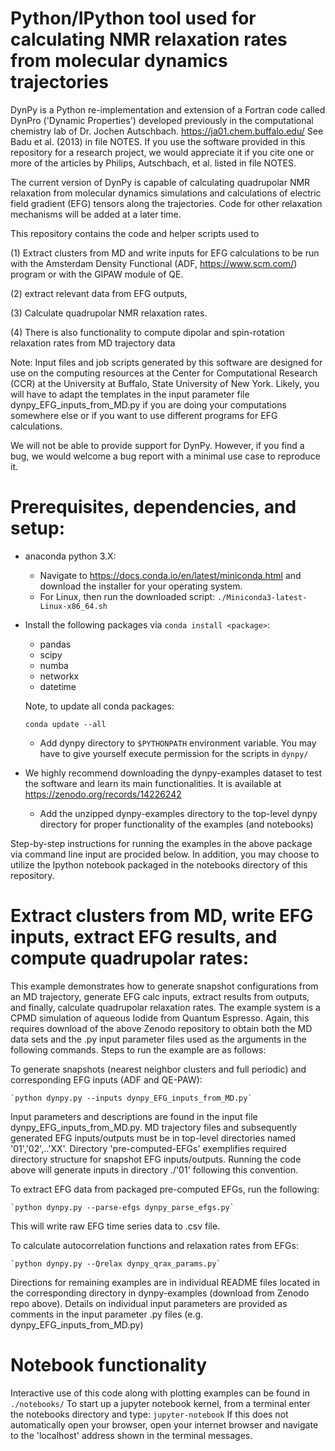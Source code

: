 Python/IPython tool used for calculating NMR relaxation rates from molecular dynamics trajectories
=========

DynPy is a Python re-implementation and extension of a Fortran code called DynPro ('Dynamic Properties') developed previously in the computational chemistry lab of Dr. Jochen Autschbach. https://ja01.chem.buffalo.edu/
See Badu et al. (2013) in file NOTES. If you use the software provided in this repository for a research project, we would appreciate it if you cite one or more of the articles by Philips, Autschbach, et al. listed in file NOTES.

The current version of DynPy is capable of calculating quadrupolar NMR relaxation from molecular dynamics simulations and calculations of electric field gradient (EFG) tensors along the trajectories. Code for other relaxation mechanisms will be added at a later time. 


This repository contains the code and helper scripts used to 

(1) Extract clusters from MD and write inputs for EFG calculations to be run with the Amsterdam Density Functional (ADF, https://www.scm.com/) program or with the GIPAW module of QE.

(2) extract relevant data from EFG outputs,

(3) Calculate quadrupolar NMR relaxation rates.

(4) There is also functionality to compute dipolar and spin-rotation relaxation rates from MD trajectory data

Note: Input files and job scripts generated by this software are designed for use on the computing resources at the Center for Computational Research (CCR) at the University at Buffalo, State University of New York. Likely, you will have to adapt the templates in the input parameter file dynpy_EFG_inputs_from_MD.py if you are doing your computations somewhere else or if you want to use different programs for EFG calculations.

We will not be able to provide support for DynPy. However, if you find a bug, 
we would welcome a bug report with a minimal use case to reproduce it.



# Prerequisites, dependencies, and setup:
- anaconda python 3.X:
    - Navigate to https://docs.conda.io/en/latest/miniconda.html and download the installer for your operating system. 
    - For Linux, then run the downloaded script:
     `./Miniconda3-latest-Linux-x86_64.sh`

- Install the following packages via `conda install <package>`:
    - pandas
    - scipy
    - numba
    - networkx
    - datetime
    
    Note, to update all conda packages:
    
    `conda update --all`

    - Add dynpy directory to `$PYTHONPATH` environment variable. You may have to give yourself execute permission for the scripts in `dynpy/`
 
- We highly recommend downloading the dynpy-examples dataset to test the software and learn its main functionalities. It is available at https://zenodo.org/records/14226242
    - Add the unzipped dynpy-examples directory to the top-level dynpy directory for proper functionality of the examples (and notebooks)

Step-by-step instructions for running the examples in the above package via command line input are procided below. In addition, you may choose to utilize the Ipython notebook packaged in the notebooks directory of this repository.

# Extract clusters from MD, write EFG inputs, extract EFG results, and compute quadrupolar rates:
This example demonstrates how to generate snapshot configurations from an MD trajectory, generate EFG calc inputs, extract results from outputs, and finally, calculate quadrupolar relaxation rates.
The example system is a CPMD simulation of aqueous Iodide from Quantum Espresso. Again, this requires download of the above Zenodo repository to obtain both the MD data sets and the .py input parameter files used as the arguments in the following commands. Steps to run the example are as follows:

To generate snapshots (nearest neighbor clusters and full periodic) and corresponding EFG inputs (ADF and QE-PAW):

	`python dynpy.py --inputs dynpy_EFG_inputs_from_MD.py`

Input parameters and descriptions are found in the input file dynpy_EFG_inputs_from_MD.py. MD trajectory files and subsequently generated EFG inputs/outputs must be in top-level directories named '01','02',..'XX'.
Directory 'pre-computed-EFGs' exemplifies required directory structure for snapshot EFG inputs/outputs. Running the code above will generate inputs in directory ./'01' following this convention.

To extract EFG data from packaged pre-computed EFGs, run the following:

	`python dynpy.py --parse-efgs dynpy_parse_efgs.py`

This will write raw EFG time series data to .csv file.

To calculate autocorrelation functions and relaxation rates from EFGs:
	
	`python dynpy.py --Qrelax dynpy_qrax_params.py`

Directions for remaining examples are in individual README files located in the corresponding directory in dynpy-examples (download from Zenodo repo above). Details on individual input parameters are provided as comments in the input parameter .py files (e.g. dynpy_EFG_inputs_from_MD.py)

# Notebook functionality
Interactive use of this code along with plotting examples can be found in `./notebooks/`
To start up a jupyter notebook kernel, from a terminal enter the notebooks directory and type:
`jupyter-notebook`
If this does not automatically open your browser, open your internet browser and navigate to the 'localhost' address shown in the terminal messages.
